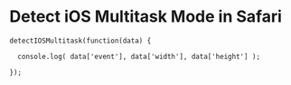 # Detect iOS Multitask Mode in Safari
```
detectIOSMultitask(function(data) {

  console.log( data['event'], data['width'], data['height'] );

});
```